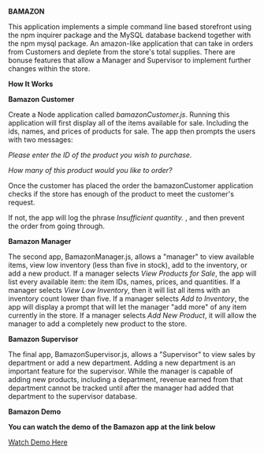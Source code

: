 **BAMAZON**

This application implements a simple command line based storefront using the npm inquirer package and the MySQL database backend together with the npm mysql package. 
An amazon-like application that can take in orders from Customers and deplete from the store's total supplies. There are bonuse features that allow a Manager and Supervisor to implement further changes within the store. 

**How It Works**

**Bamazon Customer**

Create a Node application called *bamazonCustomer.js*. Running this application will first display all of the items available for sale. Including the ids, names, and prices of products for sale. The app then prompts the users with two messages:

   *Please enter the ID of the product you wish to purchase.*

   *How many of this product would you like to order?*

Once the customer has placed the order the bamazonCustomer application checks if the store has enough of the product to meet the customer's request.

   If not, the app will log the phrase *Insufficient quantity.* , and then prevent the order from going through.


**Bamazon Manager**

 The second app, BamazonManager.js, allows a "manager" to view available items, view low inventory (less than five in stock), add to the inventory, or add a new product.
 If a manager selects *View Products for Sale*, the app will list every available item: the item IDs, names, prices, and quantities.
 If a manager selects *View Low Inventory*, then it will list all items with an inventory count lower than five.
 If a manager selects *Add to Inventory*, the app will display a prompt that will let the manager "add more" of any item currently in the store.
 If a manager selects *Add New Product*, it will allow the manager to add a completely new product to the store.


 **Bamazon Supervisor**

 The final app, BamazonSupervisor.js, allows a "Supervisor" to view sales by department or add a new department. Adding a new department is an important feature for the supervisor. While the manager is capable of adding new products, including a department, revenue earned from that department cannot be tracked until after the manager had added that department to the supervisor database.

 **Bamazon Demo**

**You can watch the demo of the Bamazon app at the link below** 

[Watch Demo Here](https://drive.google.com/open?id=0B-Q5YseOmHMzRlpwTmpqR1dKNjA)

